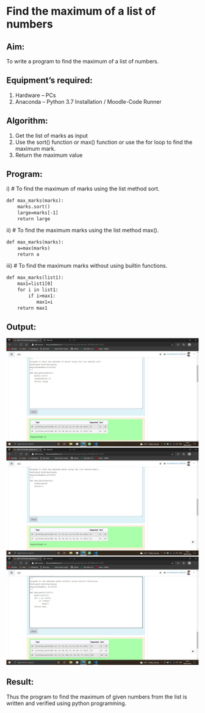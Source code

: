 # Find the maximum of a list of numbers
## Aim:
To write a program to find the maximum of a list of numbers.
## Equipment’s required:
1.	Hardware – PCs
2.	Anaconda – Python 3.7 Installation / Moodle-Code Runner
## Algorithm:
1.	Get the list of marks as input
2.	Use the sort() function or max() function or use the for loop to find the maximum mark.
3.	Return the maximum value
## Program:

i)	# To find the maximum of marks using the list method sort.
```
def max_marks(marks):
    marks.sort()
    large=marks[-1]
    return large
```

ii)	# To find the maximum marks using the list method max().
```
def max_marks(marks):
    a=max(marks)
    return a
```

iii) # To find the maximum marks without using builtin functions.
```
def max_marks(list1):
    max1=list1[0]
    for i in list1:
        if i>max1:
           max1=i
    return max1
```

## Output:
![output](1.jpg)
![output](2.jpg)
![output](3.jpg)

## Result:
Thus the program to find the maximum of given numbers from the list is written and verified using python programming.